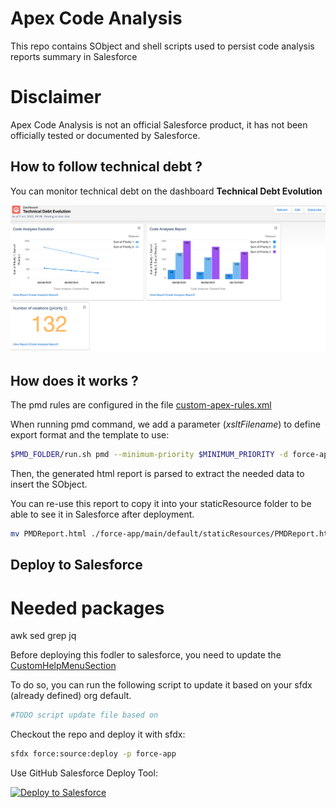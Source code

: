 # Apex Code Analysis
This repo contains SObject and shell scripts used to persist code analysis reports summary in Salesforce
# Disclaimer
Apex Code Analysis is not an official Salesforce product, it has not been officially tested or documented by Salesforce.

## How to follow technical debt ?

You can monitor technical debt on the dashboard **Technical Debt Evolution**

<img alt="Dashboard" src="./screenshots/dashboard.png" />

## How does it works ?

The pmd rules are configured in the file [custom-apex-rules.xml](./custom-apex-rules.xml)

When running pmd command, we add a parameter (*xsltFilename*) to define export format and the template to use:

```sh
$PMD_FOLDER/run.sh pmd --minimum-priority $MINIMUM_PRIORITY -d force-app -R ../custom-apex-rules.xml -f xslt -l apex -property xsltFilename=pmd-nicerhtml.xsl > PMDReport.html
```

Then, the generated html report is parsed to extract the needed data to insert the SObject.

You can re-use this report to copy it into your staticResource folder to be able to see it in Salesforce after deployment.

```sh
mv PMDReport.html ./force-app/main/default/staticResources/PMDReport.html
```

## Deploy to Salesforce

# Needed packages

awk
sed
grep
jq


Before deploying this fodler to salesforce, you need to update the [CustomHelpMenuSection](./force-app/main/default/customHelpMenuSections/CustomHelpMenuSection.customHelpMenuSection-meta.xml)

To do so, you can run the following script to update it based on your sfdx (already defined) org default.

```sh
#TODO script update file based on
```

Checkout the repo and deploy it with sfdx:
```sh
sfdx force:source:deploy -p force-app
```

Use GitHub Salesforce Deploy Tool:

[<img alt="Deploy to Salesforce" src="https://raw.githubusercontent.com/afawcett/githubsfdeploy/master/src/main/webapp/resources/img/deploy.png" />](https://githubsfdeploy.herokuapp.com/?owner=tprouvot&repo=apex-analysis&ref=main)